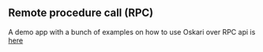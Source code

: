 ## Remote procedure call (RPC)

A demo app with a bunch of examples on how to use Oskari over RPC api is [here](/examples/rpc-api/)

